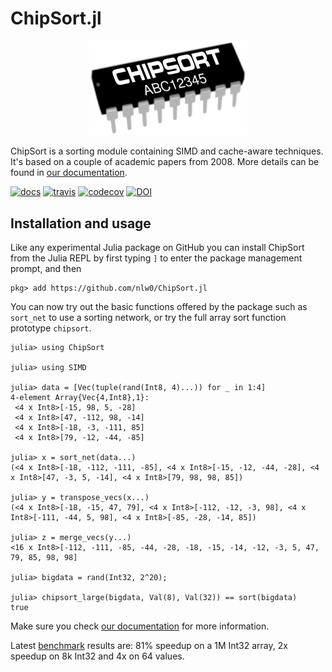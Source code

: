 # ChipSort.jl

<p align="center">
  <img src="docs/src/assets/logo.png" width="50%" title="ChipSort logo">
</p>

ChipSort is a sorting module containing SIMD and cache-aware techniques. It's based on a couple of academic papers from 2008. More details can be found in [our documentation](https://nlw0.github.io/ChipSort.jl).

[![docs](https://img.shields.io/badge/docs-dev-blue.svg)](https://nlw0.github.io/ChipSort.jl/dev)
[![travis](https://travis-ci.org/nlw0/ChipSort.jl.svg?branch=master)](https://travis-ci.org/nlw0/ChipSort.jl)
[![codecov](https://codecov.io/gh/nlw0/ChipSort.jl/branch/master/graph/badge.svg)](https://codecov.io/gh/nlw0/ChipSort.jl)
[![DOI](https://zenodo.org/badge/170022251.svg)](https://zenodo.org/badge/latestdoi/170022251)

## Installation and usage

Like any experimental Julia package on GitHub you can install ChipSort from the Julia REPL by first typing `]` to enter the package management prompt, and then

```
pkg> add https://github.com/nlw0/ChipSort.jl
```

You can now try out the basic functions offered by the package such as `sort_net` to use a sorting network, or try the full array sort function prototype `chipsort`.

```
julia> using ChipSort

julia> using SIMD

julia> data = [Vec(tuple(rand(Int8, 4)...)) for _ in 1:4]
4-element Array{Vec{4,Int8},1}:
 <4 x Int8>[-15, 98, 5, -28]
 <4 x Int8>[47, -112, 98, -14]
 <4 x Int8>[-18, -3, -111, 85]
 <4 x Int8>[79, -12, -44, -85]

julia> x = sort_net(data...)
(<4 x Int8>[-18, -112, -111, -85], <4 x Int8>[-15, -12, -44, -28], <4 x Int8>[47, -3, 5, -14], <4 x Int8>[79, 98, 98, 85])

julia> y = transpose_vecs(x...)
(<4 x Int8>[-18, -15, 47, 79], <4 x Int8>[-112, -12, -3, 98], <4 x Int8>[-111, -44, 5, 98], <4 x Int8>[-85, -28, -14, 85])

julia> z = merge_vecs(y...)
<16 x Int8>[-112, -111, -85, -44, -28, -18, -15, -14, -12, -3, 5, 47, 79, 85, 98, 98]

julia> bigdata = rand(Int32, 2^20);

julia> chipsort_large(bigdata, Val(8), Val(32)) == sort(bigdata)
true
```

Make sure you check [our documentation](https://nlw0.github.io/ChipSort.jl) for more information.

Latest [benchmark](https://gist.github.com/nlw0/a4180e7d131bf127cd738f5ad2da284c) results are: 81% speedup on a 1M Int32 array, 2x speedup on 8k Int32 and 4x on 64 values.
